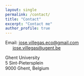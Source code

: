 ```yaml
---
layout: single
permalink: /contact/
title: "Contact"
excerpt: "Contact me"
author_profile: true
---
```


Email: jose.villegas.eco@gmail.com  
&nbsp;&nbsp;&nbsp;&nbsp;&nbsp;&nbsp;jose.villegas@ugent.be

Ghent University  
5 Sint-Pietersplein  
9000 Ghent, Belgium

